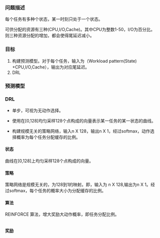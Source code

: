 







### 问题描述

每个任务有多种个状态，某一时刻只处于一个状态。

可供分配的资源有三种(CPU,I/O,Cache)。其中CPU为整数1-50，I/O为百分比。
则三种资源分配的增加，都会使得尾延迟减小。



### 目标
1. 构建预测模型。对于每个任务，输入为（Workload pattern(State) +CPU,I/O,Cache），输出为对应尾延迟。
2. DRL


### 预测模型

### DRL

* 单步，可视为无动作选择。

* 使用在[0,128]均匀采样128个点构成的向量表示某一任务的某一状态的曲线。

* 构建规模无关的策略网络，输入n X 128，输出n X 1，经过softmax，动作选择概率为每个任务分配缓存的比例。



#### 状态

曲线在[0,128]上均匀采样128个点构成的向量。

#### 策略
策略网络是规模无关的，为128到1的映射。即，输入为 n X 128,输出为n X 1。经过softmax，每个任务的概率大小为分配缓存的比例。

#### 算法

REINFORCE 算法，增大奖励大动作概率，即任务分配比例。

```python

```

#### 奖励

```python

```
